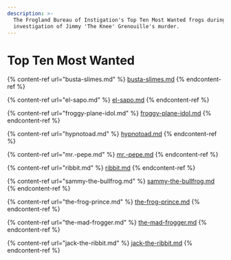```yaml
---
description: >-
  The Frogland Bureau of Instigation's Top Ten Most Wanted frogs during the
  investigation of Jimmy 'The Knee' Grenouille's murder.
---
```


# Top Ten Most Wanted

{% content-ref url="busta-slimes.md" %}
[busta-slimes.md](busta-slimes.md)
{% endcontent-ref %}

{% content-ref url="el-sapo.md" %}
[el-sapo.md](el-sapo.md)
{% endcontent-ref %}

{% content-ref url="froggy-plane-idol.md" %}
[froggy-plane-idol.md](froggy-plane-idol.md)
{% endcontent-ref %}

{% content-ref url="hypnotoad.md" %}
[hypnotoad.md](hypnotoad.md)
{% endcontent-ref %}

{% content-ref url="mr.-pepe.md" %}
[mr.-pepe.md](mr.-pepe.md)
{% endcontent-ref %}

{% content-ref url="ribbit.md" %}
[ribbit.md](ribbit.md)
{% endcontent-ref %}

{% content-ref url="sammy-the-bullfrog.md" %}
[sammy-the-bullfrog.md](sammy-the-bullfrog.md)
{% endcontent-ref %}

{% content-ref url="the-frog-prince.md" %}
[the-frog-prince.md](the-frog-prince.md)
{% endcontent-ref %}

{% content-ref url="the-mad-frogger.md" %}
[the-mad-frogger.md](the-mad-frogger.md)
{% endcontent-ref %}

{% content-ref url="jack-the-ribbit.md" %}
[jack-the-ribbit.md](jack-the-ribbit.md)
{% endcontent-ref %}
